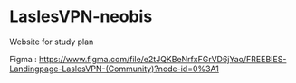 # LaslesVPN-neobis
Website for study plan

Figma : https://www.figma.com/file/e2tJQKBeNrfxFGrVD6jYao/FREEBIES-Landingpage-LaslesVPN-(Community)?node-id=0%3A1
